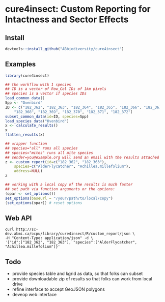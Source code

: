 # cure4insect: Custom Reporting for Intactness and Sector Effects

## Install

```R
devtools::install_github("ABbiodiversity/cure4insect")
```

## Examples

```R
library(cure4insect)

## the workflow with 1 species
## ID is a vector of Row_Col IDs of 1km pixels
## species is a vector if species IDs
load_common_data()
Spp <- "Ovenbird"
ID <- c("182_362", "182_363", "182_364", "182_365", "182_366", "182_367",
    "182_368", "182_369", "182_370", "182_371", "182_372")
subset_common_data(id=ID, species=Spp)
load_species_data("Ovenbird")
x <- calculate_results()
x
flatten_results(x)

## wrapper function
## species="all" runs all species
## species="mites" runs all mite species
## sender=you@example.org will send an email with the results attached
z <- custom_report(id=c("182_362", "182_363"), 
    species=c("AlderFlycatcher", "Achillea.millefolium"),
    address=NULL)
z

## working with a local copy of the results is much faster
## set path via function arguments or the options:
(opar <- set_options())
set_options(baseurl = "/your/path/to/local/copy")
(set_options(opar)) # reset options
```

## Web API

```
curl http://sc-dev.abmi.ca/ocpu/library/cure4insect/R/custom_report/json \
-H "Content-Type: application/json" -d \
'{"id":["182_362", "182_363"], "species":["AlderFlycatcher", "Achillea.millefolium"]}'

```

## Todo

* provide species table and kgrid as data, so that folks can subset
* provide downloadable zip of results so that folks can work from local drive
* refine interface to accept GeoJSON polygons
* deveop web interface
